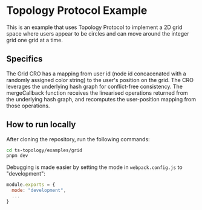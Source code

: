 # Topology Protocol Example

This is an example that uses Topology Protocol to implement a 2D grid space where users appear to be circles and can move around the integer grid one grid at a time.

## Specifics

The Grid CRO has a mapping from user id (node id concacenated with a randomly assigned color string) to the user's position on the grid. The CRO leverages the underlying hash graph for conflict-free consistency. The mergeCallback function receives the linearised operations returned from the underlying hash graph, and recomputes the user-position mapping from those operations.

## How to run locally

After cloning the repository, run the following commands:

```bash
cd ts-topology/examples/grid
pnpm dev
```
Debugging is made easier by setting the mode in `webpack.config.js` to "development":

```js
module.exports = {
  mode: "development",
  ...
}
```
